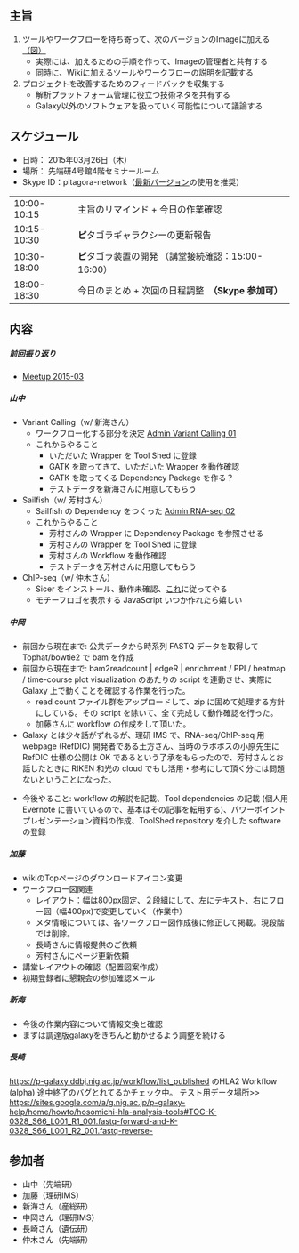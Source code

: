 主旨
----

1.  ツールやワークフローを持ち寄って、次のバージョンのImageに加える [（図）](http://www.pitagora-galaxy.org/_/rsrc/1416890873801/about/about_overview.png)
    -   実際には、加えるための手順を作って、Imageの管理者と共有する
    -   同時に、Wikiに加えるツールやワークフローの説明を記載する
2.  プロジェクトを改善するためのフィードバックを収集する
    -   解析プラットフォーム管理に役立つ技術ネタを共有する
    -   Galaxy以外のソフトウェアを扱っていく可能性について議論する

スケジュール
------------

-   日時： 2015年03月26日（木）
-   場所： 先端研4号館4階セミナールーム
-   Skype ID：pitagora-network（[最新バージョン](http://www.skype.com/ja/)の使用を推奨）

|             |                                                      |
|-------------|------------------------------------------------------|
| 10:00-10:15 | 主旨のリマインド + 今日の作業確認                    |
| 10:15-10:30 | **ピ**タゴラギャラクシーの更新報告                   |
| 10:30-18:00 | **ピ**タゴラ装置の開発 （講堂接続確認：15:00-16:00） |
| 18:00-18:30 | 今日のまとめ + 次回の日程調整　**（Skype 参加可）**  |

内容
----

##### 前回振り返り

-   [Meetup 2015-03](/Meetup_2015-03#.E5.86.85.E5.AE.B9 "wikilink")

##### 山中

-   Variant Calling（w/ 新海さん）
    -   ワークフロー化する部分を決定 [Admin Variant Calling 01](/Admin_Variant_Calling_01 "wikilink")
    -   これからやること
        -   いただいた Wrapper を Tool Shed に登録
        -   GATK を取ってきて、いただいた Wrapper を動作確認
        -   GATK を取ってくる Dependency Package を作る？
        -   テストデータを新海さんに用意してもらう
-   Sailfish（w/ 芳村さん）
    -   Sailfish の Dependency をつくった [Admin RNA-seq 02](/Admin_RNA-seq_02 "wikilink")
    -   これからやること
        -   芳村さんの Wrapper に Dependency Package を参照させる
        -   芳村さんの Wrapper を Tool Shed に登録
        -   芳村さんの Workflow を動作確認
        -   テストデータを芳村さんに用意してもらう
-   ChIP-seq（w/ 仲木さん）
    -   Sicer をインストール、動作未確認、[これ](https://biostar.usegalaxy.org/p/3710/)に従ってやる
    -   モチーフロゴを表示する JavaScript いつか作れたら嬉しい

##### 中岡

-   前回から現在まで: 公共データから時系列 FASTQ データを取得して Tophat/bowtie2 で bam を作成
-   前回から現在まで: bam2readcount | edgeR | enrichment / PPI / heatmap / time-course plot visualization のあたりの script を連動させ、実際に Galaxy 上で動くことを確認する作業を行った。
    -   read count ファイル群をアップロードして、zip に固めて処理する方針にしている。その script を除いて、全て完成して動作確認を行った。
    -   加藤さんに workflow の作成をして頂いた。
-   Galaxy とは少々話がずれるが、理研 IMS で、RNA-seq/ChIP-seq 用 webpage (RefDIC) 開発者である土方さん、当時のラボボスの小原先生に RefDIC 仕様の公開は OK であるという了承をもらったので、芳村さんとお話したときに RIKEN 和光の cloud でもし活用・参考にして頂く分には問題ないということになった。

<!-- -->

-   今後やること: workflow の解説を記載、Tool dependencies の記載 (個人用 Evernote に書いているので、基本はその記事を転用する)、パワーポイントプレゼンテーション資料の作成、ToolShed repository を介した software の登録

##### 加藤

-   wikiのTopページのダウンロードアイコン変更
-   ワークフロー図関連
    -   レイアウト：幅は800px固定、２段組にして、左にテキスト、右にフロー図（幅400px)で変更していく（作業中）
    -   メタ情報については、各ワークフロー図作成後に修正して掲載。現段階では削除。
    -   長崎さんに情報提供のご依頼
    -   芳村さんにページ更新依頼
-   講堂レイアウトの確認（配置図案作成）
-   初期登録者に懇親会の参加確認メール

##### 新海

-   今後の作業内容について情報交換と確認
-   まずは調達版galaxyをきちんと動かせるよう調整を続ける

##### 長崎

<https://p-galaxy.ddbj.nig.ac.jp/workflow/list_published> のHLA2 Workflow (alpha)
途中終了のバグとれてるかチェック中。
テスト用データ場所&gt;&gt; <https://sites.google.com/a/g.nig.ac.jp/p-galaxy-help/home/howto/hosomichi-hla-analysis-tools#TOC-K-0328_S66_L001_R1_001.fastq-forward-and-K-0328_S66_L001_R2_001.fastq-reverse->

参加者
------

-   山中（先端研）
-   加藤（理研IMS）
-   新海さん（産総研）
-   中岡さん（理研IMS）
-   長崎さん（遺伝研）
-   仲木さん（先端研）
